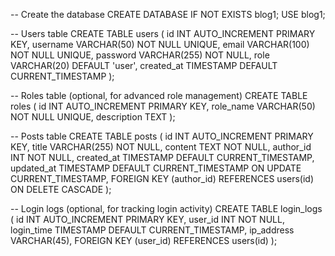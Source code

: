 -- Create the database
CREATE DATABASE IF NOT EXISTS blog1;
USE blog1;

-- Users table
CREATE TABLE users (
    id INT AUTO_INCREMENT PRIMARY KEY,
    username VARCHAR(50) NOT NULL UNIQUE,
    email VARCHAR(100) NOT NULL UNIQUE,
    password VARCHAR(255) NOT NULL,
    role VARCHAR(20) DEFAULT 'user',
    created_at TIMESTAMP DEFAULT CURRENT_TIMESTAMP
);

-- Roles table (optional, for advanced role management)
CREATE TABLE roles (
    id INT AUTO_INCREMENT PRIMARY KEY,
    role_name VARCHAR(50) NOT NULL UNIQUE,
    description TEXT
);

-- Posts table
CREATE TABLE posts (
    id INT AUTO_INCREMENT PRIMARY KEY,
    title VARCHAR(255) NOT NULL,
    content TEXT NOT NULL,
    author_id INT NOT NULL,
    created_at TIMESTAMP DEFAULT CURRENT_TIMESTAMP,
    updated_at TIMESTAMP DEFAULT CURRENT_TIMESTAMP ON UPDATE CURRENT_TIMESTAMP,
    FOREIGN KEY (author_id) REFERENCES users(id) ON DELETE CASCADE
);

-- Login logs (optional, for tracking login activity)
CREATE TABLE login_logs (
    id INT AUTO_INCREMENT PRIMARY KEY,
    user_id INT NOT NULL,
    login_time TIMESTAMP DEFAULT CURRENT_TIMESTAMP,
    ip_address VARCHAR(45),
    FOREIGN KEY (user_id) REFERENCES users(id)
);
